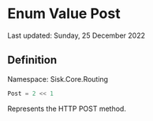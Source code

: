 # Enum Value Post
Last updated: Sunday, 25 December 2022

## Definition
Namespace: Sisk.Core.Routing

```csharp
Post = 2 << 1
```

Represents the HTTP POST method.

